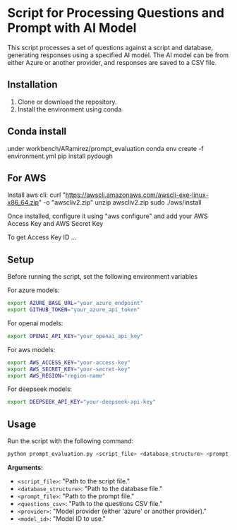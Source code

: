 # Script for Processing Questions and Prompt with AI Model

This script processes a set of questions against a script and database, generating responses using a specified AI model. The AI model can be from either Azure or another provider, and responses are saved to a CSV file.


## Installation

1. Clone or download the repository.
2. Install the environment using conda

## Conda install

under workbench/ARamirez/prompt_evaluation
conda env create -f environment.yml
pip install pydough 

## For AWS

Install aws cli:
curl "https://awscli.amazonaws.com/awscli-exe-linux-x86_64.zip" -o "awscliv2.zip"
unzip awscliv2.zip
sudo ./aws/install

Once installed, configure it using "aws configure" and add your AWS Access Key and AWS Secret Key

To get Access Key ID ... 



## Setup
Before running the script, set the following environment variables

For azure models:
```bash
export AZURE_BASE_URL="your_azure_endpoint"
export GITHUB_TOKEN="your_azure_api_token"
```

For openai models: 
```bash
export OPENAI_API_KEY="your_openai_api_key" 
```

For aws models:
```bash
export AWS_ACCESS_KEY="your-access-key"
export AWS_SECRET_KEY="your-secret-key"
export AWS_REGION="region-name"
```

For deepseek models:
```bash
export DEEPSEEK_API_KEY="your-deepseek-api-key"
```

## Usage
Run the script with the following command:

```bash
python prompt_evaluation.py <script_file> <database_structure> <prompt_file> <questions_csv> <provider> <model_id>
```
**Arguments:**

- `<script_file>`: "Path to the script file."
- `<database_structure>`: "Path to the database file."
- `<prompt_file>`: "Path to the prompt file."
- `<questions_csv>`: "Path to the questions CSV file."
- `<provider>`: "Model provider (either 'azure' or another provider)."
- `<model_id>`: "Model ID to use."
